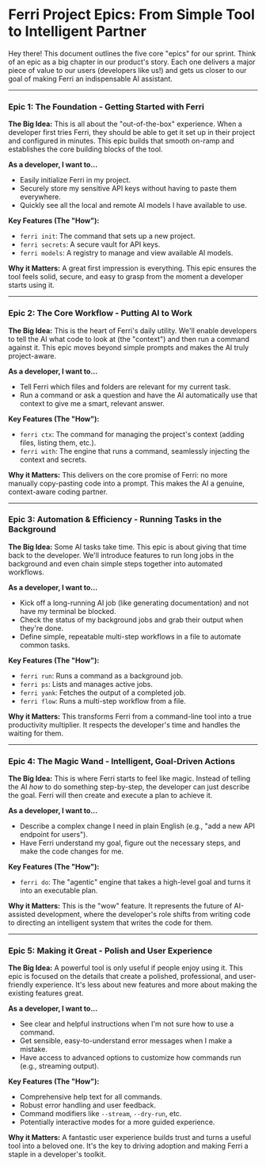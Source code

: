# Ferri Project Epics: From Simple Tool to Intelligent Partner

Hey there! This document outlines the five core "epics" for our sprint. Think of an epic as a big chapter in our product's story. Each one delivers a major piece of value to our users (developers like us!) and gets us closer to our goal of making Ferri an indispensable AI assistant.

---

### Epic 1: The Foundation - Getting Started with Ferri

**The Big Idea:** This is all about the "out-of-the-box" experience. When a developer first tries Ferri, they should be able to get it set up in their project and configured in minutes. This epic builds that smooth on-ramp and establishes the core building blocks of the tool.

**As a developer, I want to...**
*   Easily initialize Ferri in my project.
*   Securely store my sensitive API keys without having to paste them everywhere.
*   Quickly see all the local and remote AI models I have available to use.

**Key Features (The "How"):**
*   `ferri init`: The command that sets up a new project.
*   `ferri secrets`: A secure vault for API keys.
*   `ferri models`: A registry to manage and view available AI models.

**Why it Matters:** A great first impression is everything. This epic ensures the tool feels solid, secure, and easy to grasp from the moment a developer starts using it.

---

### Epic 2: The Core Workflow - Putting AI to Work

**The Big Idea:** This is the heart of Ferri's daily utility. We'll enable developers to tell the AI what code to look at (the "context") and then run a command against it. This epic moves beyond simple prompts and makes the AI truly project-aware.

**As a developer, I want to...**
*   Tell Ferri which files and folders are relevant for my current task.
*   Run a command or ask a question and have the AI automatically use that context to give me a smart, relevant answer.

**Key Features (The "How"):**
*   `ferri ctx`: The command for managing the project's context (adding files, listing them, etc.).
*   `ferri with`: The engine that runs a command, seamlessly injecting the context and secrets.

**Why it Matters:** This delivers on the core promise of Ferri: no more manually copy-pasting code into a prompt. This makes the AI a genuine, context-aware coding partner.

---

### Epic 3: Automation & Efficiency - Running Tasks in the Background

**The Big Idea:** Some AI tasks take time. This epic is about giving that time back to the developer. We'll introduce features to run long jobs in the background and even chain simple steps together into automated workflows.

**As a developer, I want to...**
*   Kick off a long-running AI job (like generating documentation) and not have my terminal be blocked.
*   Check the status of my background jobs and grab their output when they're done.
*   Define simple, repeatable multi-step workflows in a file to automate common tasks.

**Key Features (The "How"):**
*   `ferri run`: Runs a command as a background job.
*   `ferri ps`: Lists and manages active jobs.
*   `ferri yank`: Fetches the output of a completed job.
*   `ferri flow`: Runs a multi-step workflow from a file.

**Why it Matters:** This transforms Ferri from a command-line tool into a true productivity multiplier. It respects the developer's time and handles the waiting for them.

---

### Epic 4: The Magic Wand - Intelligent, Goal-Driven Actions

**The Big Idea:** This is where Ferri starts to feel like magic. Instead of telling the AI *how* to do something step-by-step, the developer can just describe the goal. Ferri will then create and execute a plan to achieve it.

**As a developer, I want to...**
*   Describe a complex change I need in plain English (e.g., "add a new API endpoint for users").
*   Have Ferri understand my goal, figure out the necessary steps, and make the code changes for me.

**Key Features (The "How"):**
*   `ferri do`: The "agentic" engine that takes a high-level goal and turns it into an executable plan.

**Why it Matters:** This is the "wow" feature. It represents the future of AI-assisted development, where the developer's role shifts from writing code to directing an intelligent system that writes the code for them.

---

### Epic 5: Making it Great - Polish and User Experience

**The Big Idea:** A powerful tool is only useful if people enjoy using it. This epic is focused on the details that create a polished, professional, and user-friendly experience. It's less about new features and more about making the existing features great.

**As a developer, I want to...**
*   See clear and helpful instructions when I'm not sure how to use a command.
*   Get sensible, easy-to-understand error messages when I make a mistake.
*   Have access to advanced options to customize how commands run (e.g., streaming output).

**Key Features (The "How"):**
*   Comprehensive help text for all commands.
*   Robust error handling and user feedback.
*   Command modifiers like `--stream`, `--dry-run`, etc.
*   Potentially interactive modes for a more guided experience.

**Why it Matters:** A fantastic user experience builds trust and turns a useful tool into a beloved one. It's the key to driving adoption and making Ferri a staple in a developer's toolkit.
